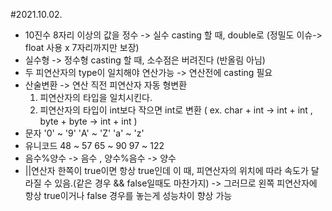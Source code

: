 #2021.10.02.

- 10진수 8자리 이상의 값을 정수 -> 실수 casting 할 때, double로 (정밀도 이슈-> float 사용 x 7자리까지만 보장)
- 실수형 -> 정수형 casting 할 때, 소수점은 버려진다 (반올림 아님)
- 두 피연산자의 type이 일치해야 연산가능 -> 연산전에 casting 필요
- 산술변환 -> 연산 직전 피연산자 자동 형변환
  1. 피연산자의 타입을 일치시킨다.
  2. 피연산자의 타입이 int보다 작으면 int로 변환 ( ex. char + int -> int + int , byte + byte -> int + int )
- 문자    '0' ~ '9'    'A' ~ 'Z'    'a' ~ 'z' 
- 유니코드 48 ~ 57      65 ~ 90      97 ~ 122
- 음수%양수 -> 음수 , 양수%음수 -> 양수
- ||연산자 한쪽이 true이면 항상 true인데 이 때, 피연산자의 위치에 따라 속도가 달라질 수 있음.(같은 경우 && false일때도 마찬가지)
  -> 그러므로 왼쪽 피연산자에 항상 true이거나 false 경우를 놓는게 성능차이 향상 가능
